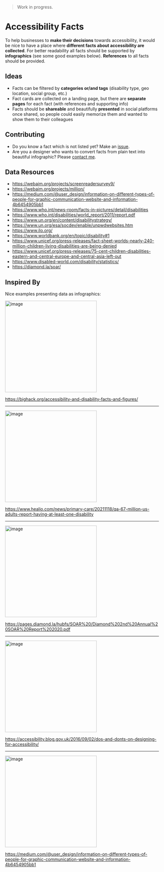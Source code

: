 > Work in progress.

# Accessibility Facts

To help businesses to **make their decisions** towards accessibility, it would be nice to have a place where **different facts about accessibility are collected**. For better readability all facts should be supported by **infographics** (see some good examples below). **References** to all facts should be provided.

## Ideas

- Facts can be filtered by **categories or/and tags** (disability type, geo location, social group, etc.)
- Fact cards are collected on a landing page, but there are **separate pages** for each fact (with references and supporting info)
- Facts should be **shareable** and beautifully **presented** in social platforms once shared, so people could easily memorize them and wanted to show them to their colleagues

## Contributing

- Do you know a fact which is not listed yet? Make an [issue](https://github.com/sergeicodes/a11yfacts/issues/new).
- Are you a designer who wants to convert facts from plain text into beautiful infographic? Please [contact me](https://twitter.com/_sergeikriger).

## Data Resources

- https://webaim.org/projects/screenreadersurvey9/
- https://webaim.org/projects/million/
- https://medium.com/@user_design/information-on-different-types-of-people-for-graphic-communication-website-and-information-4b6454905bb1
- https://www.who.int/news-room/facts-in-pictures/detail/disabilities
- https://www.who.int/disabilities/world_report/2011/report.pdf
- https://www.un.org/en/content/disabilitystrategy/
- https://www.un.org/esa/socdev/enable/unpwdwebsites.htm
- https://www.ilo.org/
- https://www.worldbank.org/en/topic/disability#1
- https://www.unicef.org/press-releases/fact-sheet-worlds-nearly-240-million-children-living-disabilities-are-being-denied
- https://www.unicef.org/press-releases/75-cent-children-disabilities-eastern-and-central-europe-and-central-asia-left-out
- https://www.disabled-world.com/disability/statistics/
- https://diamond.la/soar/

## Inspired By

Nice examples presenting data as infographics:

<img width="300" alt="image" src="https://user-images.githubusercontent.com/10166916/144743852-3817109f-76c4-425a-9ec6-4abe30d399e8.png">

https://bighack.org/accessibility-and-disability-facts-and-figures/

---

<img width="300" alt="image" src="https://user-images.githubusercontent.com/10166916/144743922-440def72-3708-4053-acba-8b8195a981de.png">

https://www.healio.com/news/primary-care/20211118/qa-67-million-us-adults-report-having-at-least-one-disability

---

<img width="300" alt="image" src="https://user-images.githubusercontent.com/10166916/144744605-1a2e7304-5bf2-47c8-ba10-bc324cd6c49e.png">

https://pages.diamond.la/hubfs/SOAR%20/Diamond%202nd%20Annual%20SOAR%20Report%202020.pdf

---

<img width="300" alt="image" src="https://user-images.githubusercontent.com/10166916/144744784-6c282d2d-33c8-43db-b7bd-302e5db8b5df.png">

https://accessibility.blog.gov.uk/2016/09/02/dos-and-donts-on-designing-for-accessibility/

---

<img width="300" alt="image" src="https://user-images.githubusercontent.com/10166916/144743685-a464783a-06dc-4ac6-9f2c-e7c1d0d4dd11.png">

https://medium.com/@user_design/information-on-different-types-of-people-for-graphic-communication-website-and-information-4b6454905bb1

